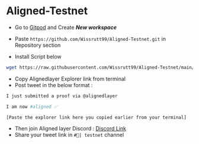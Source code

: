 # Aligned-Testnet

- Go to [Gitpod](https://gitpod.io/workspaces) and Create ***New workspace*** 

- Paste ```https://github.com/Wissrutt99/Aligned-Testnet.git``` in Repository section


- Install Script below
```bash
wget https://raw.githubusercontent.com/Wissrutt99/Aligned-Testnet/main/aligned.sh && chmod +x aligned.sh && ./aligned.sh
```

- Copy Alignedlayer Explorer link from terminal
- Post tweet in the below format :
```bash
I just submitted a proof via @alignedlayer

I am now #aligned ✅

[Paste the explorer link here you copied earlier from your terminal]
```
- Then join Aligned layer Discord :  [Discord Link](http://discord.gg/alignedlayer)
- Share your tweet link in ```#🧪| testnet``` channel
